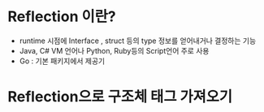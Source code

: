 # Reflection 이란?
  - runtime 시점에 Interface , struct 등의 type 정보를 얻어내거나 결정하는 기능
  - Java, C# VM 언어나 Python, Ruby등의 Script언어 주로 사용
  - Go : 기본 패키지에서 제공기

# Reflection으로 구조체 태그 가져오기


